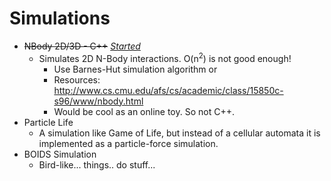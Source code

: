 # Simulations

- ~~NBody 2D/3D - C++~~ [_Started_](https://github.com/hannesojala/NBody2D)
  - Simulates 2D N-Body interactions. O(n<sup>2</sup>) is not good enough!
    - Use Barnes-Hut simulation algorithm or
    - Resources: http://www.cs.cmu.edu/afs/cs/academic/class/15850c-s96/www/nbody.html
    - Would be cool as an online toy. So not C++.
- Particle Life
  - A simulation like Game of Life, but instead of a cellular automata it is implemented as a particle-force simulation.
- BOIDS Simulation
  - Bird-like... things.. do stuff...
